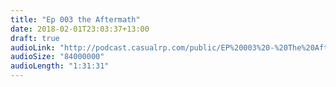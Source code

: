 ```yaml
---
title: "Ep 003 the Aftermath"
date: 2018-02-01T23:03:37+13:00
draft: true
audioLink: "http://podcast.casualrp.com/public/EP%20003%20-%20The%20Aftermath.mp3"
audioSize: "84000000"
audioLength: "1:31:31"
---
```

